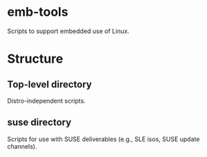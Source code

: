 # emb-tools
Scripts to support embedded use of Linux.

# Structure

## Top-level directory
Distro-independent scripts.

## suse directory
Scripts for use with SUSE deliverables (e.g., SLE isos, SUSE update channels).
